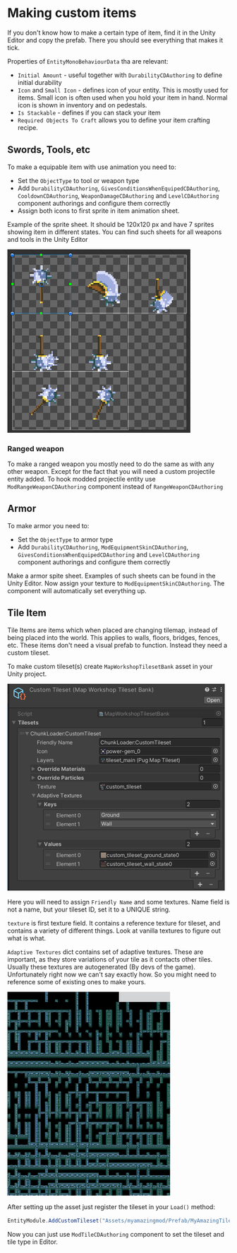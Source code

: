 ﻿# Making custom items
If you don't know how to make a certain type of item, find it in the Unity Editor and copy the prefab. There you should see everything that makes it tick.

Properties of `EntityMonoBehaviourData` tha are relevant:

- `Initial Amount` - useful together with `DurabilityCDAuthoring` to define initial durability
- `Icon` and `Small Icon` - defines icon of your entity. This is mostly used for items. Small icon is often used when you hold your item in hand. Normal icon is shown in inventory and on pedestals.
- `Is Stackable` - defines if you can stack your item
- `Required Objects To Craft` allows you to define your item crafting recipe.


## Swords, Tools, etc
To make a equipable item with use animation you need to:
- Set the `ObjectType` to tool or weapon type
- Add `DurabilityCDAuthoring`, `GivesConditionsWhenEquipedCDAuthoring`, `CooldownCDAuthoring`, `WeaponDamageCDAuthoring` and `LevelCDAuthoring` component authorings and configure them correctly
- Assign both icons to first sprite in item animation sheet.

Example of the sprite sheet. It should be 120x120 px and have 7 sprites showing item in different states. You can find such sheets for all weapons and tools in the Unity Editor

![Example Item Sheet](../documentation/SwordExample.png)<br>

### Ranged weapon 
To make a ranged weapon you mostly need to do the same as with any other weapon. Except for the fact that you will need a custom projectile entity added.
To hook modded projectile entity use `ModRangeWeaponCDAuthoring` component instead of `RangeWeaponCDAuthoring`

## Armor

To make armor you need to:
- Set the `ObjectType` to armor type
- Add `DurabilityCDAuthoring`, `ModEquipmentSkinCDAuthoring`, `GivesConditionsWhenEquipedCDAuthoring` and `LevelCDAuthoring` component authorings and configure them correctly

Make a armor spite sheet. Examples of such sheets can be found in the Unity Editor.
Now assign your texture to `ModEquipmentSkinCDAuthoring`. The component will automatically set everything up.

## Tile Item
Tile Items are items which when placed are changing tilemap, instead of being placed into the world. This applies to walls, floors, bridges, fences, etc. These items don't need a visual prefab to function. Instead they need a custom tileset.

To make custom tileset(s) create `MapWorkshopTilesetBank` asset in your Unity project.

![Example Item Sheet](../documentation/tileset-bank.png)<br>

Here you will need to assign `Friendly Name` and some textures. Name field is not a name, but your tileset ID, set it to a UNIQUE string. 

`texture` is first texture field. It contains a reference texture for tileset, and contains a variety of different things. Look at vanilla textures to figure out what is what.

`Adaptive Textures` dict contains set of adaptive textures. These are important, as they store variations of your tile as it contacts other tiles. Usually these textures are autogenerated (By devs of the game). Unfortunately right now we can't say exactly how. So you might need to reference some of existing ones to make yours.

![Example Item Sheet](../documentation/tileset-adaptive-texture.png)<br>

After setting up the asset just register the tileset in your `Load()` method:
```csharp
EntityModule.AddCustomTileset("Assets/myamazingmod/Prefab/MyAmazingTileset");
```

Now you can just use `ModTileCDAuthoring` component to set the tileset and tile type in Editor.